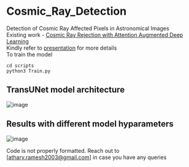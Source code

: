 # Cosmic_Ray_Detection
Detection of Cosmic Ray Affected Pixels in Astronomical Images <br/>
Existing work - [Cosmic Ray Rejection with Attention Augmented Deep Learning](https://arxiv.org/abs/2207.10411) <br/>
Kindly refer to [presentation](reports/CR_DETECTION_FINAL_SMALL_TRANSUNET.pdf) for more details <br/>
To train the model
```
cd scripts
python3 Train.py
```

## TransUNet model architecture
![image](https://github.com/user-attachments/assets/b87da03d-08ab-4e04-8f97-4caba73498d0)

## Results with different model hyparameters
![image](https://github.com/user-attachments/assets/d36ee9f8-3e8c-4554-be06-bce5e4909ba3)

Code is not properly formatted. Reach out to [[atharv.ramesh2003@gmail.com](mailto:atharv.ramesh2003@gmail.com)] in case you have any queries


